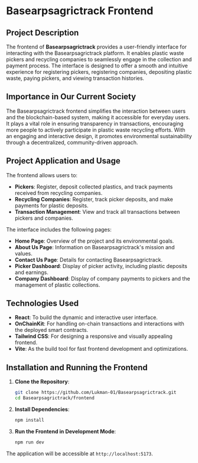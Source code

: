 # Basearpsagrictrack Frontend

## Project Description
The frontend of **Basearpsagrictrack** provides a user-friendly interface for interacting with the Basearpsagrictrack platform. It enables plastic waste pickers and recycling companies to seamlessly engage in the collection and payment process. The interface is designed to offer a smooth and intuitive experience for registering pickers, registering companies, depositing plastic waste, paying pickers, and viewing transaction histories. 

## Importance in Our Current Society
The Basearpsagrictrack frontend simplifies the interaction between users and the blockchain-based system, making it accessible for everyday users. It plays a vital role in ensuring transparency in transactions, encouraging more people to actively participate in plastic waste recycling efforts. With an engaging and interactive design, it promotes environmental sustainability through a decentralized, community-driven approach.

## Project Application and Usage
The frontend allows users to:
- **Pickers**: Register, deposit collected plastics, and track payments received from recycling companies.
- **Recycling Companies**: Register, track picker deposits, and make payments for plastic deposits.
- **Transaction Management**: View and track all transactions between pickers and companies.
  
The interface includes the following pages:
- **Home Page**: Overview of the project and its environmental goals.
- **About Us Page**: Information on Basearpsagrictrack's mission and values.
- **Contact Us Page**: Details for contacting Basearpsagrictrack.
- **Picker Dashboard**: Display of picker activity, including plastic deposits and earnings.
- **Company Dashboard**: Display of company payments to pickers and the management of plastic collections.

## Technologies Used
- **React**: To build the dynamic and interactive user interface.
- **OnChainKit**: For handling on-chain transactions and interactions with the deployed smart contracts.
- **Tailwind CSS**: For designing a responsive and visually appealing frontend.
- **Vite**: As the build tool for fast frontend development and optimizations.

## Installation and Running the Frontend

1. **Clone the Repository**:
   ```bash
   git clone https://github.com/Lukman-01/Basearpsagrictrack.git
   cd Basearpsagrictrack/frontend
   ```

2. **Install Dependencies**:
   ```bash
   npm install
   ```

3. **Run the Frontend in Development Mode**:
   ```bash
   npm run dev
   ```

The application will be accessible at `http://localhost:5173`.

